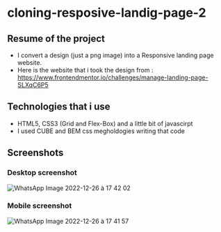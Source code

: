 # cloning-resposive-landig-page-2

## Resume of the project
- I convert a design (just a png image)  into a Responsive landing page website.
- Here is the website that i took the design from : https://www.frontendmentor.io/challenges/manage-landing-page-SLXqC6P5
## Technologies that i use
- HTML5, 
  CSS3 (Grid and Flex-Box)
  and a little bit of javascirpt
- I used CUBE and BEM css megholdogies writing that code
## Screenshots
### Desktop screenshot
![WhatsApp Image 2022-12-26 à 17 42 02](https://user-images.githubusercontent.com/100240279/210578053-5d8530bc-c9f6-4871-a0e4-a9086da49f75.jpg)
### Mobile screenshot
![WhatsApp Image 2022-12-26 à 17 41 57](https://user-images.githubusercontent.com/100240279/210574327-99ba2b62-d551-428f-a2c4-fd93bd9775fb.jpg)

